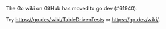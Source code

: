 The Go wiki on GitHub has moved to go.dev (#61940).

Try <https://go.dev/wiki/TableDrivenTests> or <https://go.dev/wiki/>.

